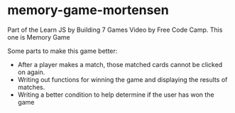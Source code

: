 # memory-game-mortensen
Part of the Learn JS by Building 7 Games Video by Free Code Camp. This one is Memory Game

Some parts to make this game better:
* After a player makes a match, those matched cards cannot be clicked on again. 
* Writing out functions for winning the game and displaying the results of matches. 
* Writing a better condition to help determine if the user has won the game